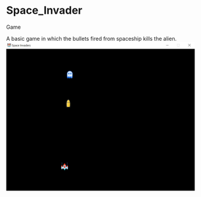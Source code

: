 # Space_Invader
<p>Game</p>
A basic game in which the bullets fired from spaceship kills the alien.
<br>
<img src="https://github.com/SanchitaChavan/Space_Invader/blob/master/SpaceInvaders.jpg"></img>
